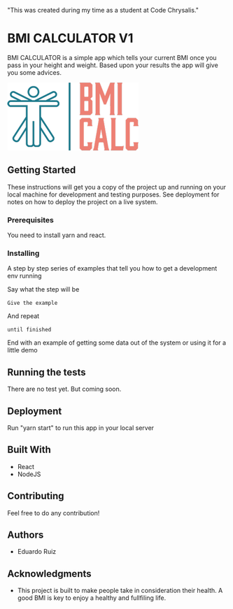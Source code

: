 "This was created during my time as a student at Code Chrysalis."

# BMI CALCULATOR V1

BMI CALCULATOR is a simple app which tells your current BMI once you pass in your height and weight. Based upon your results
the app will give you some advices.

![alt logo image](https://github.com/eduru/bmi_calc_v1/blob/master/src/logo.png)

## Getting Started

These instructions will get you a copy of the project up and running on your local machine for development and testing purposes. See deployment for notes on how to deploy the project on a live system.

### Prerequisites

You need to install yarn and react.


### Installing

A step by step series of examples that tell you how to get a development env running

Say what the step will be

```
Give the example
```

And repeat

```
until finished
```

End with an example of getting some data out of the system or using it for a little demo

## Running the tests

There are no test yet. But coming soon.

## Deployment

Run "yarn start" to run this app in your local server

## Built With

* React
* NodeJS

## Contributing

Feel free to do any contribution!


## Authors

* Eduardo Ruiz


## Acknowledgments

* This project is built to make people take in consideration their health. A good BMI is key to enjoy a healthy and
fullfiling life.
